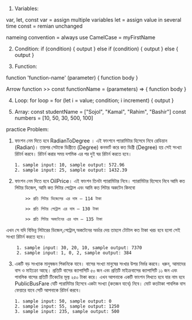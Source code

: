1. Variables:

var, let, const
var = assign multiple variables
let = assign value in several time
const = remian unchanged

nameing convention = always use CamelCase = myFirstName

2. Condition:
   if (condition) {
   output
   } else if (condition) {
   output
   } else {
   output
   }

3. Function:

function 'function-name' (parameter) {
function body
}

Arrow function >> const functionName = (parameters) => {
function body
}

4. Loop:
   for loop = for (let i = value; condition; i increment) {
   output
   }

5. Array:
   const studentName = ["Sojol", "Kamal", "Rahim", "Bashir"]
   const numbers = [10, 50, 30, 500, 100]

practice Problem:

1.  ফাংশন নেম দিতে হবে RadianToDegree । এই ফাংশনে প্যারামিটার হিসেবে নিবে রেডিয়ান (Radian)। তারপর সেটাকে ডিগ্রীতে (Degree) কনভার্ট করে কত ডিগ্রী (Degree) হয় সেই সংখ্যা রিটার্ন করবে। রিটার্ন করার সময় দশমিক এর পর দুই ঘর রিটার্ন করতে হবে।

        1. sample input: 10, sample output: 572.96
        2. sample input: 25, sample output: 1432.39

2.  ফাংশন নেম দিতে হবে OilPrice। এই ফাংশন তিনটা প্যারামিটার নিবে।
    প্যারামিটার হিসেবে নিবে আমি কত লিটার ডিজেল, আমি কত লিটার পেট্রোল এবং আমি কত লিটার অকটেন কিনবো

            >> প্রতি লিটার ডিজেলের এর দাম – 114 টাকা

            >> প্রতি লিটার পেট্রোল এর দাম – 130 টাকা

            >> প্রতি লিটার অকটেনের এর দাম – 135 টাকা

এখন সে যদি বিভিন্ন লিটারের ডিজেল,পেট্রোল,অকটেনের অর্ডার দেয় তাহলে টোটাল কত টাকা খরচ হবে হলো সেই সংখ্যা রিটার্ন করতে হবে।

        1. sample input: 30, 20, 10, sample output: 7370
        2. sample input: 1, 0, 2, sample output: 384

3.  একটি বড় সংখ্যাক মানুষজন পিকনিকে যাবে। বাসের সংখ্যা মানুষের সংখার উপর নির্ভর করবে। ধরুন, আমাদের বাস ও মাইক্রো আছে। প্রতিটি বাসের ক্যাপাসিটি ৫০ জন এবং প্রতিটি মাইক্রবাসের ক্যাপাসিটি ১১ জন এবং পাবলিক বাসের প্রতিটি টিকেটের মূল্য ২৫০ টাকা করে। এখন আপনাকে একটি ফাংশন লিখতে হবে যার নাম হবে PublicBusFare যেটি প্যরামিটার হিসেবে একটা সংখ্যা (কতজন যাবে) নিবে। মোট কতটাকা পাবলিক বাস ফেয়ারে যাবে সেটি আপনাকে রিটার্ন করবে।

        1. sample input: 50, sample output: 0
        2. sample input: 55, sample output: 1250
        3. sample input: 235, sample output: 500
